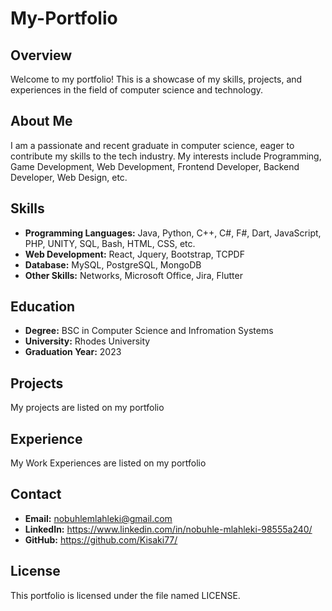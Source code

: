 # My-Portfolio

## Overview

Welcome to my portfolio! This is a showcase of my skills, projects, and experiences in the field of computer science and technology.

## About Me

I am a passionate and recent graduate in computer science, eager to contribute my skills to the tech industry. My interests include Programming, Game Development, Web Development, Frontend Developer, Backend Developer, Web Design, etc.

## Skills

- **Programming Languages:** Java, Python, C++, C#, F#, Dart, JavaScript, PHP, UNITY, SQL, Bash, HTML, CSS, etc.
- **Web Development:** React, Jquery, Bootstrap, TCPDF
- **Database:** MySQL, PostgreSQL, MongoDB
- **Other Skills:** Networks, Microsoft Office, Jira, Flutter

## Education

- **Degree:** BSC in Computer Science and Infromation Systems
- **University:** Rhodes University
- **Graduation Year:** 2023

## Projects

My projects are listed on my portfolio

## Experience

My Work Experiences are listed on my portfolio

## Contact

- **Email:** nobuhlemlahleki@gmail.com
- **LinkedIn:** https://www.linkedin.com/in/nobuhle-mlahleki-98555a240/
- **GitHub:** https://github.com/Kisaki77/

## License

This portfolio is licensed under the file named LICENSE.
